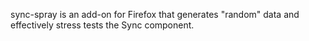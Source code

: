 sync-spray is an add-on for Firefox that generates "random" data and
effectively stress tests the Sync component.
